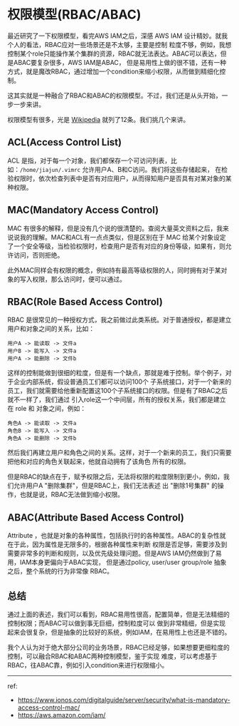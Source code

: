 # 权限模型(RBAC/ABAC)

最近研究了一下权限模型，看完AWS IAM之后，深感 AWS IAM 设计精妙。就我个人的看法，RBAC应对一些场景还是不太够，主要是控制
粒度不够，例如，我想控制某个role只能操作某个集群的资源，RBAC就无法表达。ABAC可以表达，但是ABAC要复杂很多，AWS IAM是ABAC，
但是易用性上做的很不错，还有一种方式，就是魔改RBAC，通过增加一个condition来缩小权限，从而做到精细化控制。

这其实就是一种融合了RBAC和ABAC的权限模型。不过，我们还是从头开始，一步一步来讲。

权限模型有很多，光是 [Wikipedia](https://en.wikipedia.org/wiki/Access_control) 就列了12条。我们挑几个来讲。

## ACL(Access Control List)

ACL 是指，对于每一个对象，我们都保存一个可访问列表，比如：`/home/jiajun/.vimrc` 允许用户A、B和C访问。我们将这些存储起来，
在检验权限时，依次检查列表中是否有对应用户，从而得知用户是否具有对某对象的某种权限。

## MAC(Mandatory Access Control)

MAC 有很多的解释，但是没有几个说的很清楚的。查阅大量英文资料之后，我来说说我的理解。MAC和ACL有一点点类似，但是区别在于
MAC 给某个对象设定了一个安全等级，当检验权限时，检查用户是否有对应的身份等级，如果有，则允许访问，否则拒绝。

此外MAC同样会有权限的概念，例如持有最高等级权限的人，同时拥有对于某对象的写入权限，那么访问时，便可以通过。

## RBAC(Role Based Access Control)

RBAC 是很常见的一种授权方式，我之前做过此类系统。对于普通授权，都是建立用户和对象之间的关系，比如：

```
用户A -> 能读取 -> 文件a
用户B -> 能写入 -> 文件a
用户A -> 能删除 -> 文件b
```

这样的控制能做到很细的粒度，但是有一个缺点，那就是难于控制。举个例子，对于企业内部系统，假设普通员工们都可以访问100个
子系统接口，对于一个新来的员工，我们就需要给他重新配置这100个子系统接口的权限。但是有了RBAC之后就不一样了，我们通过
引入role这一个中间层，所有的授权关系，我们都是建立在 role 和 对象之间，例如：

```
角色A -> 能读取 -> 文件a
角色B -> 能写入 -> 文件a
角色A -> 能删除 -> 文件b
```

然后我们再建立用户和角色之间的关系。这样，对于一个新来的员工，我们只需要把他和对应的角色关联起来，他就自动拥有了该角色
所有的权限。

但是RBAC的缺点在于，赋予权限之后，无法将权限的粒度限制到更小，例如，我们允许用户A "删除集群"，但是RBAC上，我们无法表述
出 "删除1号集群" 的操作，也就是说，RBAC无法做到缩小权限。

## ABAC(Attribute Based Access Control)

Attribute ，也就是对象的各种属性，包括执行时的各种属性。ABAC的复杂性就在于此，因为属性是无限多的，根据各种属性来判断
权限是否足够，需要涉及到需要非常多的判断和规则，以及优先级处理问题。但是AWS IAM仍然做到了易用，IAM本身更偏向于ABAC实现，
但是通过policy, user/user group/role 抽象之后，整个系统的行为非常像 RBAC。

## 总结

通过上面的表述，我们可以看到，RBAC易用性很高，配置简单，但是无法精细的控制权限；而ABAC可以做到事无巨细，控制粒度可以
做到非常精细，但是实现起来会很复杂，但是抽象的比较好的系统，例如IAM，在易用性上也还是不错的。

我个人认为对于绝大部分公司的业务场景，RBAC已经足够，如果想要更细粒度的控制，可以融合RBAC和ABAC两种控制模型，鉴于实现
难度，可以考虑基于RBAC，往ABAC靠，例如引入condition来进行权限缩小。

---

ref:

- https://www.ionos.com/digitalguide/server/security/what-is-mandatory-access-control-mac/
- https://aws.amazon.com/iam/

